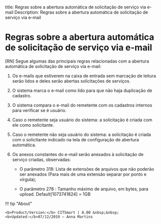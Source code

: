 title: Regras sobre a abertura automática de solicitação de serviço via e-mail
Description: Regras sobre a abertura automática de solicitação de serviço via
e-mail

# Regras sobre a abertura automática de solicitação de serviço via e-mail

[RN] Segue algumas das principais regras relacionadas com a abertura automática
de solicitação de serviço via e-mail:

1.  Os e-mails que estiverem na caixa de entrada sem marcação de leitura serão
    lidos e deles serão abertas solicitações de serviços.

2.  O sistema marca o e-mail como lido para que não haja duplicação de cadastro.

3.  O sistema compara o e-mail do remetente com os cadastros internos para
    verificar se é usuário.

4.  Caso o remetente seja usuário do sistema: a solicitação é criada com ele
    como solicitante.

5.  Caso o remetente não seja usuário do sistema: a solicitação é criada com o
    solicitante indicado na tela de configuração de abertura automática.

6.  Os anexos constantes do e-mail serão anexados à solicitação de serviço
    criadas, observadas:

    -  O parâmetro 318: Lista de extensões de arquivos que não poderão ser anexados
    (Para mais de uma extensão separar por ponto e vírgula);

    -  O parâmetro 278 : Tamanho máximo de arquivo, em bytes, para upload.
    Default[1073741824] = 1GB


!!! tip "About"

    <b>Product/Version:</b> CITSmart | 8.00 &nbsp;&nbsp;
    <b>Updated:</b>07/12/2019 – Anna Martins
